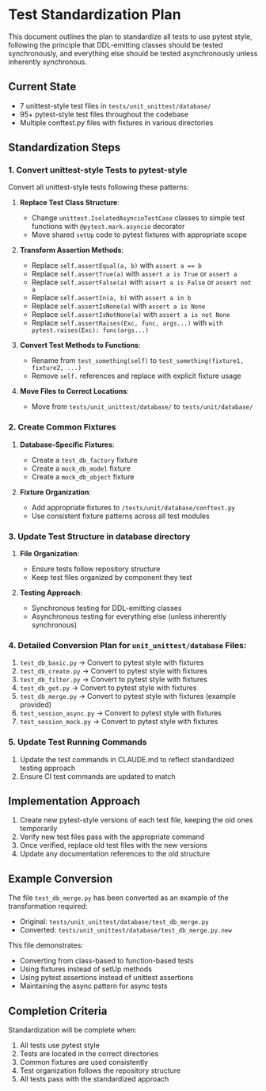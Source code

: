 # Test Standardization Plan

This document outlines the plan to standardize all tests to use pytest style, following the principle that DDL-emitting classes should be tested synchronously, and everything else should be tested asynchronously unless inherently synchronous.

## Current State

- 7 unittest-style test files in `tests/unit_unittest/database/`
- 95+ pytest-style test files throughout the codebase
- Multiple conftest.py files with fixtures in various directories

## Standardization Steps

### 1. Convert unittest-style Tests to pytest-style

Convert all unittest-style tests following these patterns:

1. **Replace Test Class Structure**:
   - Change `unittest.IsolatedAsyncioTestCase` classes to simple test functions with `@pytest.mark.asyncio` decorator
   - Move shared `setUp` code to pytest fixtures with appropriate scope

2. **Transform Assertion Methods**:
   - Replace `self.assertEqual(a, b)` with `assert a == b`
   - Replace `self.assertTrue(a)` with `assert a is True` or `assert a`
   - Replace `self.assertFalse(a)` with `assert a is False` or `assert not a`
   - Replace `self.assertIn(a, b)` with `assert a in b`
   - Replace `self.assertIsNone(a)` with `assert a is None`
   - Replace `self.assertIsNotNone(a)` with `assert a is not None`
   - Replace `self.assertRaises(Exc, func, args...)` with `with pytest.raises(Exc): func(args...)`

3. **Convert Test Methods to Functions**:
   - Rename from `test_something(self)` to `test_something(fixture1, fixture2, ...)`
   - Remove `self.` references and replace with explicit fixture usage

4. **Move Files to Correct Locations**:
   - Move from `tests/unit_unittest/database/` to `tests/unit/database/`

### 2. Create Common Fixtures

1. **Database-Specific Fixtures**:
   - Create a `test_db_factory` fixture 
   - Create a `mock_db_model` fixture
   - Create a `mock_db_object` fixture

2. **Fixture Organization**:
   - Add appropriate fixtures to `/tests/unit/database/conftest.py`
   - Use consistent fixture patterns across all test modules

### 3. Update Test Structure in database directory

1. **File Organization**:
   - Ensure tests follow repository structure
   - Keep test files organized by component they test  

2. **Testing Approach**:
   - Synchronous testing for DDL-emitting classes
   - Asynchronous testing for everything else (unless inherently synchronous)

### 4. Detailed Conversion Plan for `unit_unittest/database` Files:

1. `test_db_basic.py` → Convert to pytest style with fixtures
2. `test_db_create.py` → Convert to pytest style with fixtures
3. `test_db_filter.py` → Convert to pytest style with fixtures  
4. `test_db_get.py` → Convert to pytest style with fixtures
5. `test_db_merge.py` → Convert to pytest style with fixtures (example provided)
6. `test_session_async.py` → Convert to pytest style with fixtures
7. `test_session_mock.py` → Convert to pytest style with fixtures

### 5. Update Test Running Commands

1. Update the test commands in CLAUDE.md to reflect standardized testing approach
2. Ensure CI test commands are updated to match

## Implementation Approach

1. Create new pytest-style versions of each test file, keeping the old ones temporarily
2. Verify new test files pass with the appropriate command
3. Once verified, replace old test files with the new versions
4. Update any documentation references to the old structure

## Example Conversion

The file `test_db_merge.py` has been converted as an example of the transformation required:
- Original: `tests/unit_unittest/database/test_db_merge.py`
- Converted: `tests/unit_unittest/database/test_db_merge.py.new`

This file demonstrates:
- Converting from class-based to function-based tests
- Using fixtures instead of setUp methods
- Using pytest assertions instead of unittest assertions
- Maintaining the async pattern for async tests

## Completion Criteria

Standardization will be complete when:
1. All tests use pytest style
2. Tests are located in the correct directories
3. Common fixtures are used consistently
4. Test organization follows the repository structure
5. All tests pass with the standardized approach